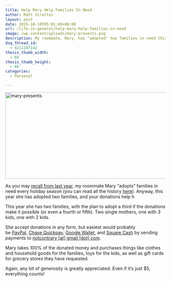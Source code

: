 ```yaml
---
title: Help Mary Help Families In Need
author: Matt Stratton
layout: post
date: 2015-10-10T05:01:49+00:00
url: /life-in-general/help-mary-help-families-in-need
image: /wp-content/uploads/mary-presents.png
description: My roommate, Mary, has "adopted" two families in need this Christmas. Last year she adopted three families, and your donations and generosity made it happen. She could use YOUR help in making the holidays amazing for these families.
dsq_thread_id:
  - 4211187142
thesis_thumb_width:
  - 66
thesis_thumb_height:
  - 66
categories:
  - Personal

---
```

<img class="alignnone wp-image-6962 size-full" src="/wp-content/uploads/mary-presents.png" alt="mary-presents" width="550" height="272" srcset="/wp-content/uploads/mary-presents.png 550w, /wp-content/uploads/mary-presents-300x148.png 300w" sizes="(max-width: 550px) 100vw, 550px" />

As you may [recall from last year][1], my roommate Mary &#8220;adopts&#8221; families in need every holiday season (you can read all the history [here][2]). Anyway, this year she has adopted two families, and your donations help h

This year she has two families, with the plan to adopt a third if the donations make it possible (or even a fourth or fifth). Two single mothers, one with 3 kids, one with 2 kids.

She accept donations in any form, but easiest would probably be <a href="https://www.paypal.com/home" target="_blank">PayPal</a>, <a href="https://www.chase.com/online/digital/quickpay.html" target="_blank">Chase Quickpay</a>, <a href="https://www.google.com/wallet/" target="_blank">Google Wallet</a>, and <a href="https://cash.me/" target="_blank">Square Cash</a> by sending payments to <a href="javascript:DeCryptX('0n1p3w1d1p0n2v1s0a2t1z1A1h2o1b3l1m1/1d0o1n')" target="_blank">notcontrary [at] gmail [dot] com</a>.

Mary takes 100% of the donated money and purchases things like clothes and household goods for the families, toys for the kids, as well as gift cards for grocery stores they have requested.

Again, any bit of generosity is greatly appreciated. Even if it’s just $5, everything counts!

 [1]: /life-in-general/help-families-christmas "My friend Mary needs YOUR help to brighten the holidays for three Chicago families"
 [2]: http://wreckfulabandon.blogspot.com/2015/09/adopt-family.html